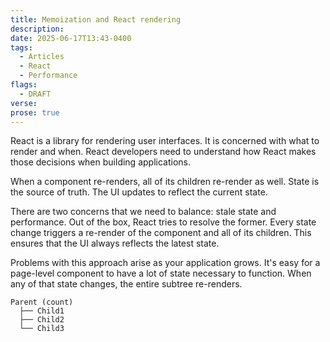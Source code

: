 ```yaml
---
title: Memoization and React rendering
description:
date: 2025-06-17T13:43-0400
tags:
  - Articles
  - React
  - Performance
flags:
  - DRAFT
verse:
prose: true
---
```


React is a library for rendering user interfaces. It is concerned with what to
render and when. React developers need to understand how React makes those
decisions when building applications.

When a component re-renders, all of its children re-render as well. State is the
source of truth. The UI updates to reflect the current state.

There are two concerns that we need to balance: stale state and performance. Out
of the box, React tries to resolve the former. Every state change triggers a
re-render of the component and all of its children. This ensures that the UI
always reflects the latest state.

Problems with this approach arise as your application grows. It's easy for a
page-level component to have a lot of state necessary to function. When any of
that state changes, the entire subtree re-renders.

```
Parent (count)
  ├── Child1
  ├── Child2
  └── Child3
```
